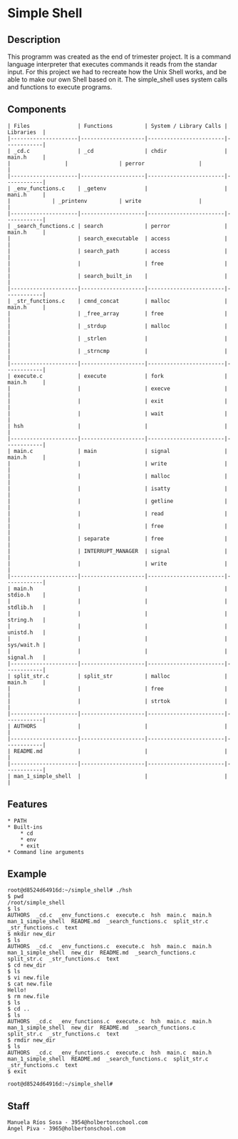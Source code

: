# Simple Shell


## Description

This programm was created as the end of trimester project. It is a command language interpreter that executes commands it reads from the standar input. For this project we had to recreate how the Unix Shell works, and be able to make our own Shell based on it. The simple_shell uses system calls and functions to execute programs.

## Components

	| Files               | Functions          | System / Library Calls | Libraries  |
	|---------------------|--------------------|------------------------|------------|
	| _cd.c               | _cd                | chdir                  | main.h     |
	|	              |		           | perror                 |            |
	|---------------------|--------------------|------------------------|------------|
	| _env_functions.c    | _getenv            |                        | mani.h     |
	|		      | _printenv          | write                  |            |
	|---------------------|--------------------|------------------------|------------|
	| _search_functions.c | search             | perror                 | main.h     |
	|                     | search_executable  | access                 |            |
	|                     | search_path        | access                 |            |
	|                     |                    | free                   |            |
	|                     | search_built_in    |                        |            |
	|---------------------|--------------------|------------------------|------------|
	| _str_functions.c    | cmnd_concat        | malloc                 | main.h     |
	|                     | _free_array        | free                   |            |
	|                     | _strdup            | malloc                 |            |
	|                     | _strlen            |                        |            |
	|                     | _strncmp           |                        |            |
	|---------------------|--------------------|------------------------|------------|
	| execute.c           | execute            | fork                   | main.h     |
	|                     |                    | execve                 |            |
	|                     |                    | exit                   |            |
	|                     |                    | wait                   |            |
	| hsh                 |                    |                        |            |
	|---------------------|--------------------|------------------------|------------|
	| main.c              | main               | signal                 | main.h     |
	|                     |                    | write                  |            |
	|                     |                    | malloc                 |            |
	|                     |                    | isatty                 |            |
	|                     |                    | getline                |            |
	|                     |                    | read                   |            |
	|                     |                    | free                   |            |
	|                     | separate           | free                   |            |
	|                     | INTERRUPT_MANAGER  | signal                 |            |
	|                     |                    | write                  |            |
	|---------------------|--------------------|------------------------|------------|
	| main.h              |                    |                        | stdio.h    |
	|                     |                    |                        | stdlib.h   |
	|                     |                    |                        | string.h   |
	|                     |                    |                        | unistd.h   |
	|                     |                    |                        | sys/wait.h |
	|                     |                    |                        | signal.h   |
	|---------------------|--------------------|------------------------|------------|
	| split_str.c         | split_str          | malloc                 | main.h     |
	|                     |                    | free                   |            |
	|                     |                    | strtok                 |            |
	|---------------------|--------------------|------------------------|------------|
	| AUTHORS             |                    |                        |            |
	|---------------------|--------------------|------------------------|------------|
	| README.md           |                    |                        |            |
	|---------------------|--------------------|------------------------|------------|
	| man_1_simple_shell  |                    |                        |            |

## Features
	* PATH
	* Built-ins
		* cd
		* env
		* exit
	* Command line arguments

## Example

```
root@d8524d64916d:~/simple_shell# ./hsh
$ pwd
/root/simple_shell
$ ls
AUTHORS  _cd.c  _env_functions.c  execute.c  hsh  main.c  main.h  man_1_simple_shell  README.md  _search_functions.c  split_str.c  _str_functions.c  text
$ mkdir new_dir
$ ls
AUTHORS  _cd.c  _env_functions.c  execute.c  hsh  main.c  main.h  man_1_simple_shell  new_dir  README.md  _search_functions.c  split_str.c  _str_functions.c  text
$ cd new_dir
$ ls
$ vi new.file
$ cat new.file
Hello!
$ rm new.file
$ ls
$ cd ..
$ ls
AUTHORS  _cd.c  _env_functions.c  execute.c  hsh  main.c  main.h  man_1_simple_shell  new_dir  README.md  _search_functions.c  split_str.c  _str_functions.c  text
$ rmdir new_dir
$ ls
AUTHORS  _cd.c  _env_functions.c  execute.c  hsh  main.c  main.h  man_1_simple_shell  README.md  _search_functions.c  split_str.c  _str_functions.c  text
$ exit

root@d8524d64916d:~/simple_shell#
```

## Staff
	Manuela Ríos Sosa - 3954@holbertonschool.com
	Ángel Piva - 3965@holbertonschool.com
